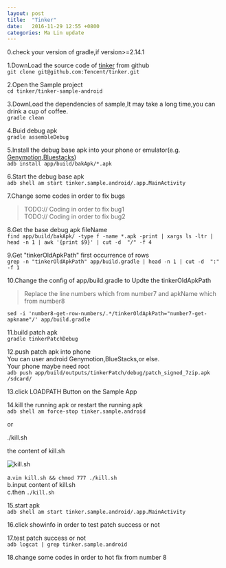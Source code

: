```yaml
---
layout: post
title:  "Tinker"
date:   2016-11-29 12:55 +0800
categories: Ma Lin update
---
```

0.check your version of gradle,if version>=2.14.1

1.DownLoad the source code of [tinker](https://github.com/Tencent/tinker) from github <br/>
`git clone git@github.com:Tencent/tinker.git`

2.Open the Sample project<br/>
`cd tinker/tinker-sample-android`

3.DownLoad the dependencies of sample,It may take a long time,you can drink a cup of coffee.<br/>
`gradle clean`

4.Buid debug apk<br/>
`gradle assembleDebug`

5.Install the debug base apk into your phone or emulator(e.g. [Genymotion](https://www.genymotion.com/),[Bluestacks](http://www.bluestacks.cn/bdsem_anmnq.html))<br/>
`adb install app/build/bakApk/*.apk`

6.Start the debug base apk<br/>
`adb shell am start tinker.sample.android/.app.MainActivity`

7.Change some codes in order to fix bugs<br/>

>TODO:// Coding in order to fix bug1<br/>
>TODO:// Coding in order to fix bug2<br/>


8.Get the base debug apk fileName<br/>
`find app/build/bakApk/ -type f -name *.apk -print | xargs ls -ltr | head -n 1 | awk '{print $9}' | cut -d  "/" -f 4`

9.Get "tinkerOldApkPath" first occurrence of rows <br/>
`grep -n "tinkerOldApkPath" app/build.gradle | head -n 1 | cut -d  ":" -f 1`

10.Change the config of app/build.gradle to Updte the tinkerOldApkPath<br/>
>Replace the line numbers which from number7 and apkName which from number8 <br/>

`sed -i 'number8-get-row-numbers/.*/tinkerOldApkPath="number7-get-apkname"/' app/build.gradle`

11.build patch apk<br/>
`gradle tinkerPatchDebug`

12.push patch apk into phone<br/>
You can user android Genymotion,BlueStacks,or else.<br/>
Your phone maybe need root<br/>
`adb push app/build/outputs/tinkerPatch/debug/patch_signed_7zip.apk /sdcard/`

13.click LOADPATH Button on the Sample App


14.kill the running apk or restart the running apk<br/>
`adb shell am force-stop tinker.sample.android`

or<br/>

./kill.sh<br/>

the content of kill.sh<br/>

![kill.sh](http://ogxkun013.bkt.clouddn.com/kill2.png)


a.`vim kill.sh && chmod 777 ./kill.sh`<br/>
b.input content of kill.sh<br/>
c.then `./kill.sh`

15.start apk<br/>
`adb shell am start tinker.sample.android/.app.MainActivity`

16.click showinfo in order to test patch success or not

17.test patch success or not<br/>
`adb logcat | grep tinker.sample.android`

18.change some codes in order to hot fix from number 8

